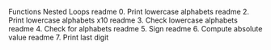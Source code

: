 Functions Nested Loops readme
0. Print lowercase alphabets readme
2. Print lowercase alphabets x10 readme
3. Check lowercase alphabets readme
4. Check for alphabets readme
5. Sign readme
6. Compute absolute value readme
7. Print last digit
